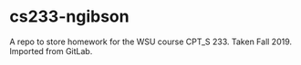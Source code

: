# cs233-ngibson

A repo to store homework for the WSU course CPT_S 233. Taken Fall 2019. Imported from GitLab.
